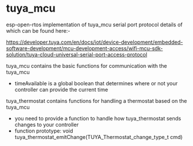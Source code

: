 # tuya_mcu
esp-open-rtos implementation of tuya_mcu serial port protocol details of which can be found here:- 

https://developer.tuya.com/en/docs/iot/device-development/embedded-software-development/mcu-development-access/wifi-mcu-sdk-solution/tuya-cloud-universal-serial-port-access-protocol



tuya_mcu contains the basic functions for communication with the tuya_mcu
  - timeAvailable is a global boolean that determines where or not your controller can provide the current time 

tuya_thermostat contains functions for handling a thermostat based on the tuya_mcu 
  - you need to provide a function to handle how tuya_thermostat sends changes to your controller 
  - function prototype: void tuya_thermostat_emitChange(TUYA_Thermostat_change_type_t cmd)
  
